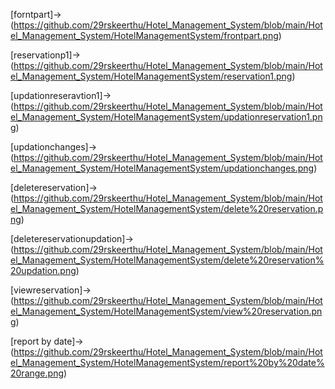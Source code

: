 [forntpart]->(https://github.com/29rskeerthu/Hotel_Management_System/blob/main/Hotel_Management_System/HotelManagementSystem/frontpart.png)

[reservationp1]->(https://github.com/29rskeerthu/Hotel_Management_System/blob/main/Hotel_Management_System/HotelManagementSystem/reservation1.png)

[updationreseravtion1]->(https://github.com/29rskeerthu/Hotel_Management_System/blob/main/Hotel_Management_System/HotelManagementSystem/updationreservation1.png)

[updationchanges]->(https://github.com/29rskeerthu/Hotel_Management_System/blob/main/Hotel_Management_System/HotelManagementSystem/updationchanges.png)

[deletereservation]->(https://github.com/29rskeerthu/Hotel_Management_System/blob/main/Hotel_Management_System/HotelManagementSystem/delete%20reservation.png)

[deletereservationupdation]->(https://github.com/29rskeerthu/Hotel_Management_System/blob/main/Hotel_Management_System/HotelManagementSystem/delete%20reservation%20updation.png)

[viewreservation]->(https://github.com/29rskeerthu/Hotel_Management_System/blob/main/Hotel_Management_System/HotelManagementSystem/view%20reservation.png)

[report by date]->(https://github.com/29rskeerthu/Hotel_Management_System/blob/main/Hotel_Management_System/HotelManagementSystem/report%20by%20date%20range.png)
